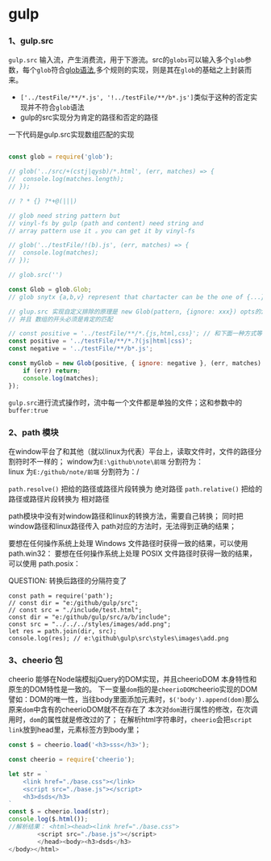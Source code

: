 # gulp

### 1、gulp.src

`gulp.src` 输入流，产生消费流，用于下游流。src的`globs`可以输入多个`glob`参数，每个`glob`符合[glob语法](https://github.com/isaacs/node-glob),多个规则的实现，则是其在`glob`的基础之上封装而来。
- `['../testFile/**/*.js', '!../testFile/**/b*.js']`类似于这种的否定实现并不符合`glob`语法
- gulp的src实现分为肯定的路径和否定的路径

一下代码是gulp.src实现数组匹配的实现
```js

const glob = require('glob');

// glob('../src/+(cstj|qysb)/*.html', (err, matches) => {
// 	console.log(matches.length);
// });

// ? * {} ?*+@(|||)

// glob need string pattern but
// vinyl-fs by gulp (path and content) need string and
// array pattern use it 。you can get it by vinyl-fs

// glob('../testFile/!(b).js', (err, matches) => {
// 	console.log(matches);
// });

// glob.src('')

const Glob = glob.Glob;
// glob snytx {a,b,v} represent that chartacter can be the one of {...}

// glup.src 实现自定义排除的原理是 new Glob(pattern, {ignore: xxx}) opts的ignore属性
// 并且 数组的开头必须是肯定的匹配

// const positive = '../testFile/**/*.{js,html,css}'; // 和下面一种方式等价
const positive = '../testFile/**/*.?(js|html|css)';
const negative = '../testFile/**/b*.js';

const myGlob = new Glob(positive, { ignore: negative }, (err, matches) => {
	if (err) return;
	console.log(matches);
});

```

`gulp.src`进行流式操作时，流中每一个文件都是单独的文件；这和参数中的`buffer:true`


### 2、path 模块

在window平台了和其他（就以linux为代表）平台上，读取文件时，文件的路径分割符时不一样的；
window为`E:\github\note\前端` 分割符为：\
linux 为`E:/github/note/前端` 分割符为：/

`path.resolve()` 把给的路径或路径片段转换为 绝对路径
`path.relative()` 把给的路径或路径片段转换为 相对路径

path模块中没有对window路径和linux的转换方法，需要自己转换；
同时把window路径和linux路径传入 path对应的方法时，无法得到正确的结果；


要想在任何操作系统上处理 Windows 文件路径时获得一致的结果，可以使用 path.win32：
要想在任何操作系统上处理 POSIX 文件路径时获得一致的结果，可以使用 path.posix：


QUESTION: 转换后路径的分隔符变了
```
const path = require('path');
// const dir = "e:/github/gulp/src";
// const src = "./include/test.html";
const dir = "e:/github/gulp/src/a/b/include";
const src = "../../../styles/images/add.png";
let res = path.join(dir, src);
console.log(res); // e:\github\gulp\src\styles\images\add.png
```

### 3、cheerio 包

cheerio 能够在Node端模拟jQuery的DOM实现，并且cheerioDOM 本身特性和原生的DOM特性是一致的。
下一变量`dom`指的是`cheerioDOM`cheerio实现的DOM
譬如：DOM的唯一性，当往body里面添加元素时，`$('body').append(dom)`那么原来`dom`中含有的cheerioDOM就不在存在了
本次对`dom`进行属性的修改，在次调用时，`dom`的属性就是修改过的了；
在解析html字符串时，`cheerio`会把`script link`放到head里，元素标签方到body里；
```js
const $ = cheerio.load('<h3>sss</h3>');
```
```js
const cheerio = require('cheerio');

let str = `
	<link href="./base.css"></link>
	<script src="./base.js"></script>
	<h3>dsds</h3>
`
const $ = cheerio.load(str);
console.log($.html());
//解析结果： <html><head><link href="./base.css">
        <script src="./base.js"></script>
        </head><body><h3>dsds</h3>
</body></html>
```